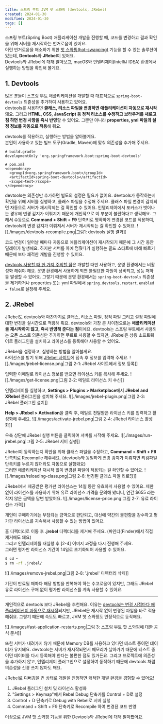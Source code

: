 ```yaml
---
title: 스프링 부트 JVM 핫 스와핑 (devtools, JRebel)
created: 2024-01-30
modified: 2024-01-30
tags: []
---
```


스프링 부트(Spring Boot) 애플리케이션 개발을 진행할 때, 코드를 변경하고 결과 확인을 위해 서버를 재시작하는 번거로움이 있어요.   
이런 번거로움을 해소하기 위한 [핫 스와핑(hot-swapping)](https://docs.spring.io/spring-boot/docs/current/reference/htmlsingle/#howto.hotswapping) 기능을 할 수 있는 솔루션이 있는데, **Devtools**와 **JRebel**이 있어요.   
Devtools와 JRebel에 대해 알아보고, macOS와 인텔리제이(IntelliJ IDEA) 환경에서 실행하는 방법을 확인해 볼게요.

## 1. Devtools
많은 분들이 스프링 부트 애플리케이션을 개발할 때 대표적으로 `spring-boot-devtools` 의존성을 추가하여 사용하고 있어요.   
devtools를 사용하면 **클래스, 리소스 파일을 변경하면 애플리케이션이 자동으로 재시작** 돼요.
그리고 **HTML, CSS, JavaScript 등 정적 리소스를 수정하고 브라우저를 새로고침 하면 변경 사항을 즉시 반영**할 수 있어요.
그뿐만 아니라 **properties, yml 파일의 설정 정보를 자동으로 적용**해 줘요.

devtools를 적용하고, 실행하는 방법을 알아볼게요.   
본인이 사용하고 있는 빌드 도구(Gradle, Maven)에 맞춰 의존성을 추가해 주세요.
```text frame="none"
# build.gradle
developmentOnly 'org.springframework.boot:spring-boot-devtools'

# pom.xml
<dependency>
  <groupId>org.springframework.boot</groupId>
  <artifactId>spring-boot-devtools</artifactId>
  <scope>test</scope>
</dependency>
```

devtools는 의존성만 추가하면 별도의 설정은 필요가 없어요. devtools가 동작하는지 확인을 위해 서버를 실행하고, 클래스 파일을 수정해 주세요.
클래스 파일 변경이 감지되면 자동으로 서버가 재시작되는 걸 확인할 수 있어요. 인텔리제이에서 포커스가 벗어나는 경우에 변경 감지가 이뤄지기 때문에 개인적으로 이 부분이 불편하다고 생각해요.
그래서 수동으로 **Command + Shift + F9** 단축키로 명확하게 변경된 코드를 적용하여, devtools의 변경 감지가 이뤄져서 서버가 재시작되는 걸 확인할 수 있어요.
![[./images/devtools-recompile.png|그림1: devtools 실행 결과]]

코드 변경이 일어날 때마다 자동으로 애플리케이션이 재시작되기 때문에 그 시간 동안 딜레이가 발생해요.
하지만 서버를 아예 멈췄다가 실행하는 콜드 스타트에 비해 빠르기 때문에 보다 쾌적한 개발을 진행할 수 있어요.

[devtools 사용할 때 한 가지 주의할 점](https://docs.spring.io/spring-boot/docs/current/reference/html/using.html#using.devtools)은 개발할 때만 사용하고, 운영 환경에서는 비활성화 해줘야 해요.
운영 환경에서 사용하게 되면 불필요한 자원이 낭비되고, 성능 저하 등 발생할 수 있어요.
그렇기 때문에 운영 환경에서는 `spring-boot-devtools` 의존성을 제거하거나 properties 또는 yml 파일에서 `spring.devtools.restart.enabled = false`로 설정해 주세요.

## 2. JRebel
JRebel도 devtools와 마찬가지로 클래스, 리소스 파일, 정적 파일 그리고 설정 파일에 대한 변경을 실시간으로 적용해 줘요.
devtools와 가장 큰 차이점으로는 **애플리케이션을 재시작하지 않고, 즉시 반영해 준다는 점**이에요.
devtools는 스프링 부트에서 사용되는 오픈 소스로 의존성만 추가하면 무료로 사용할 수 있지만, JRebel은 상용 소프트웨어로 플러그인을 설치하고 라이선스를 등록해야 사용할 수 있어요.

JRebel을 설정하고, 실행하는 방법을 알아볼게요.   
라이선스를 받기 위해 [JRebel 사이트](https://www.jrebel.com/products/jrebel/free-trial)에 접속 후 정보를 입력해 주세요.
![[./images/jrebel-license.png|그림 2-1: JRebel 사이트에서 정보 등록]]

입력한 이메일로 라이선스 정보를 받으면 라이선스 키를 복사해 주세요.
![[./images/get-license.png|그림 2-2: 메일로 라이선스 키 수신]]

인텔리제이를 실행하고, **Settings > Plugins > Marketplace**에서 **JRebel and XRebel** 플러그인을 설치해 주세요.
![[./images/jrebel-plugin.png|그림 2-3: JRebel 플러그인 설치]]

**Help > JRebel > Activation**을 클릭 후, 메일로 전달받은 라이선스 키를 입력하고 활성화해 주세요.
![[./images/activate-jrebel.png|그림 2-4: JRebel 라이선스 활성화]]

우측 상단에 JRebel 실행 버튼을 클릭하여 서버를 시작해 주세요.
![[./images/run-jrebel.png|그림 2-5: JRebel 서버 실행]]

JRebel이 동작하는지 확인을 위해 클래스 파일을 수정하고, **Command + Shift + F9** 단축키로 Recompile 해주세요.
(devtools와 동일하게 변경 감지가 이뤄지면 리컴파일 단축키를 누르지 않더라도 자동으로 실행돼요)   
그러면 애플리케이션 재시작 없이 변경된 파일이 적용되는 걸 확인할 수 있어요.
![[./images/reloading-class.png|그림 2-6: 변경된 클래스 파일 리로딩]]


JRebel에서 제공받은 평가판 라이선스는 14일 동안 유효하게 사용할 수 있어요.
제한 없이 라이선스를 사용하기 위해 유료 라이선스 가격을 문의해 봤더니, 연간 $655 라는 작지 않은 금액을 답변 받았어요.
![[./images/license-price.png|그림 2-7: 유료 라이선스 가격]]

개인이 구매하기에는 부담되는 금액으로 판단되고, 대신에 약간의 불편함을 감수하고 평가판 라이선스를 지속해서 사용할 수 있는 방법이 있어요.


홈 디렉터리로 이동 후 **.jrebel** 디렉터리를 제거해 주세요. (파인더(Finder)에서 직접 제거해도 돼요)   
그리고 인텔리제이를 재실행 후 [2-4] 이미지 과정을 다시 진행해 주세요.   
그러면 평가판 라이선스 기간이 14일로 초기화되어 사용할 수 있어요.
```bash frame="none"
$ cd ~
$ rm -rf .jrebel/
```
![[./images/remove-jrebel.png|그림 2-8: '.jrebel' 디렉터리 삭제]]

기간이 만료될 때마다 해당 방법을 반복해야 하는 수고로움이 있지만, 그래도 JRebel 유료 라이선스 구매 없이 평가판 라이선스를 계속 사용할 수 있어요. 

---

개인적으로 devtools 보다 JRebel을 추천해요.
이유는 [devtools는 변경 시점마다 애플리케이션이 자동으로 재시작](https://docs.spring.io/spring-boot/docs/current/reference/htmlsingle/#howto.hotswapping.fast-application-restarts)되지만,
JRebel은 재시작 없이 변경된 파일을 바로 적용 해줘요.
그렇기 때문에 속도도 빠르고, JVM 핫 스와핑도 안정적으로 동작해요.

![[./images/fast-application-restarts.png|그림 3: 스프링 부트 핫 스와핑에 대한 공식 문서]]

또한 서버가 내려가지 않기 때문에 Memory DB를 사용하고 있다면 테스트 중이던 데이터가 유지돼요.
devtools는 서버가 재시작되면서 메모리가 날아가기 때문에 테스트 중이던 데이터를 다시 등록해야 한다는 불편한 점도 있거든요.
그리고 프로젝트에 의존성을 추가하지 않고, 인텔리제이 플러그인으로 설정하여 동작하기 때문에 devtools 처럼 의존성을 신경 쓰지 않아도 돼요.

JRebel로 디버깅을 켠 상태로 개발을 진행하면 쾌적한 개발 환경을 경험할 수 있어요!
1. JRebel 플러그인 설치 및 라이선스 활성화
2. "Settings > Keymap"에서 Rebel Debug 단축키를 Control + D로 설정
3. Control + D 단축키로 Debug with Rebel로 서버 실행
4. Command + Shift + F9 단축키로 Recompile 하여 변경된 코드 반영

이상으로 JVM 핫 스와핑 기능을 위한 Devtools와 JRebel에 대해 알아봤어요.